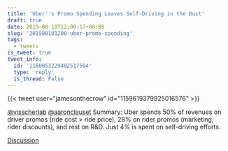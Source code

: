 ```yaml
---
title: 'Uber''s Promo Spending Leaves Self-Driving in the Dust'
draft: true
date: 2019-08-10T12:00:17+00:00
slug: '201908101200-uber-promo-spending'
tags:
  - tweets
is_tweet: true
tweet_info:
  id: '1160053229402517504'
  type: 'reply'
  is_thread: False
---
```




{{< tweet user="jamesonthecrow" id="1159619379925016576" >}}

[@visscherlab](https://x.com/visscherlab) [@aaronclauset](https://x.com/aaronclauset) Summary: Uber spends 50% of revenues on driver promos (ride cost &gt; ride price), 28% on rider promos (marketing, rider discounts), and rest on R&amp;D. Just 4% is spent on self-driving efforts.

[Discussion](https://x.com/sytelus/status/1160053229402517504)
